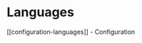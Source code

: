 # Languages

[[configuration-languages]] - Configuration


[//begin]: # "Autogenerated link references for markdown compatibility"
[yaml]: yaml "yaml"
[//end]: # "Autogenerated link references"